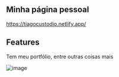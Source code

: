 Minha página pessoal
--------------------------------

https://tiagocustodio.netlify.app/

Features
--------------------------

Tem meu portfólio, entre outras coisas mais

![image](https://user-images.githubusercontent.com/70555750/200164457-06c1cc2f-1ac5-4624-8b4c-f1c6c5809592.png)
